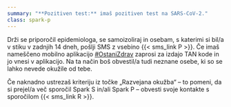 ```yaml
---
summary: "**Pozitiven test:** imaš pozitiven test na SARS-CoV-2."
class: spark-p
---
```

Drži se priporočil epidemiologa, se samoizoliraj in osebam, s katerimi si bil/a v stiku v zadnjih 14 dneh, pošlji
SMS z vsebino {{< sms_link P >}}.
Če imaš nameščeno mobilno aplikacijo [#OstaniZdrav](https://www.gov.si/teme/koronavirus-sars-cov-2/mobilna-aplikacija-ostanizdrav/)
zaprosi za izdajo TAN kode in jo vnesi v aplikacijo. Na ta način boš obvestil/a tudi neznane osebe, ki so se
lahko nevede okužile od tebe.

Če naknadno ustrezaš kriteriju iz točke „Razvejana okužba“ – to pomeni, da si prejel/a več sporočil Spark S
in/ali Spark P – obvesti svoje kontakte s sporočilom {{< sms_link R >}}.